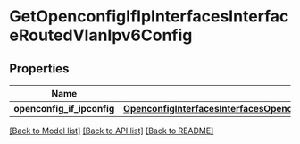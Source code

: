 # GetOpenconfigIfIpInterfacesInterfaceRoutedVlanIpv6Config

## Properties
Name | Type | Description | Notes
------------ | ------------- | ------------- | -------------
**openconfig_if_ipconfig** | [**OpenconfigInterfacesInterfacesOpenconfiginterfacesinterfacesSubinterfacesOpenconfigifipipv6Config**](OpenconfigInterfacesInterfacesOpenconfiginterfacesinterfacesSubinterfacesOpenconfigifipipv6Config.md) |  | [optional] 

[[Back to Model list]](../README.md#documentation-for-models) [[Back to API list]](../README.md#documentation-for-api-endpoints) [[Back to README]](../README.md)


